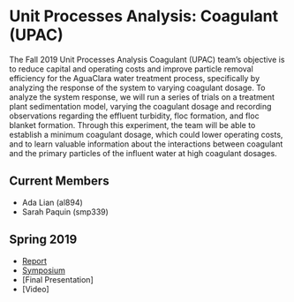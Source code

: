 # Unit Processes Analysis: Coagulant (UPAC)
The Fall 2019 Unit Processes Analysis Coagulant (UPAC) team’s objective is to reduce capital and operating costs and improve particle removal efficiency for the AguaClara water treatment process, specifically by analyzing the response of the system to varying coagulant dosage. To analyze the system response, we will run a series of trials on a treatment plant sedimentation model, varying the coagulant dosage and recording observations regarding the effluent turbidity, floc formation, and floc blanket formation. Through this experiment, the team will be able to establish a minimum coagulant dosage, which could lower operating costs, and to learn valuable information about the interactions between coagulant and the primary particles of the influent water at high coagulant dosages.

## Current Members 
* Ada Lian (al894) 
* Sarah Paquin (smp339) 

## Spring 2019
* [Report](https://github.com/AguaClara/Floc_coagulant/blob/master/Second_Report_Draft_UPA_Coagulant.ipynb)
* [Symposium](https://docs.google.com/presentation/d/1dVlVuRTzcdeqtzu9DQawzd2ZevpWPfZ2GvQv3ysUJts/edit?usp=sharing)
* [Final Presentation]
* [Video]
